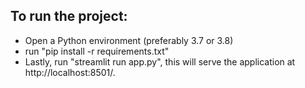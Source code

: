 ## To run the project: 
- Open a Python environment (preferably 3.7 or 3.8)
- run "pip install -r requirements.txt"
- Lastly, run "streamlit run app.py", this will serve the application at http://localhost:8501/.
  